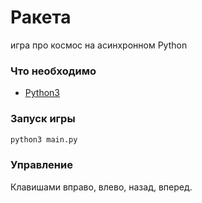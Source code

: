 # Ракета
игра про космос на асинхронном Python 

### Что необходимо
- [Python3](https://www.python.org/downloads/)
### Запуск игры
```python
python3 main.py
```
### Управление
Клавишами вправо, влево, назад, вперед.

